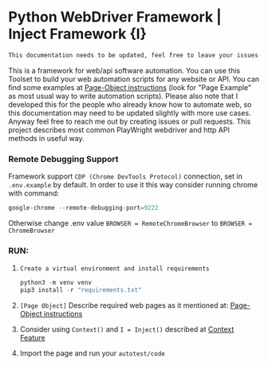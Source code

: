 # Python WebDriver Framework | Inject Framework {I}
```Python
This documentation needs to be updated, feel free to leave your issues-comments
```
This is a framework for web/api software automation. You can use this Toolset to build your web automation scripts for any website or API. You can find some examples at [Page-Object instructions](./framework_inject/pages/readme.md) (look for "Page Example" as most usual way to write automation scripts). Please also note that I developed this for the people who already know how to automate web, so this documentation may need to be updated slightly with more use cases. Anyway feel free to reach me out by creating issues or pull requests.
This project describes most common PlayWright webdriver and http API methods in useful way. 

### Remote Debugging Support

Framework support `CDP (Chrome DevTools Protocol)` connection, set in `.env.example` by default. 
In order to use it this way consider running chrome with command:
```python
google-chrome --remote-debugging-port=9222
```

Otherwise change .env value `BROWSER = RemoteChromeBrowser` to `BROWSER = ChromeBrowser`


### RUN:
1. `Create a virtual environment and install requirements`
    ```python
    python3 -m venv venv
    pip3 install -r "requirements.txt"
    ```

2. `[Page Object]` Describe required web pages as it mentioned at:
   [Page-Object instructions](./framework_inject/pages/readme.md)
3. Consider using `Context()` and `I = Inject()` described at [Context Feature](./framework_inject/base/readme.md)
4. Import the page and run your `autotest/code`

<!-- TAGS: a1qa, A1QA, Itransition, autotests, Framework,  PlayWright, Selenium, Automation, Python -->
<!-- TAGS-END -->
